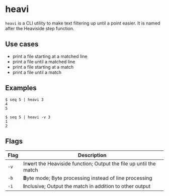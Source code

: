 # heavi
`heavi` is a CLI utility to make text filtering up until a point
easier. It is named after the Heaviside step function.

## Use cases
* print a file starting at a matched line
* print a file until a matched line
* print a file starting at a match
* print a file until a match

## Examples
```
$ seq 5 | heavi 3
4
5

$ seq 5 | heavi -v 3
1
2
```

## Flags

| Flag | Description |
| ---- | ----------- |
| `-v` | In**v**ert the Heaviside function; Output the file up until the match |
| `-b` | **B**yte mode; Byte processing instead of line processing |
| `-i` | **I**nclusive; Output the match in addition to other output |

